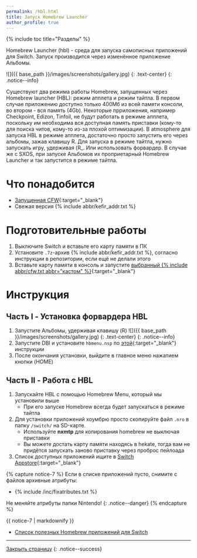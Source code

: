 ```yaml
---
permalink: /hbl.html
title: Запуск Homebrew Launcher
author_profile: true
---
```

{% include toc title="Разделы" %}

Homebrew Launcher (hbl) - среда для запуска самописных приложений для Switch. Запуск производится через изменённое приложение Альбомы. 

![]({{ base_path }}/images/screenshots/gallery.jpg) 
{: .text-center}
{: .notice--info}

Существуют два режима работы Homebrew, запущенных через Homebrew launcher (HBL): режим апплета и режим тайтла. В первом случае приложению доступно только 400Мб из всей памяти консоли, во втором - вся память (4Gb). Некоторые прриложения, например Checkpoint, Edizon, Tinfoil, не будут работать в режиме апплета, поскольку им необходима вся доступная память приставки (кому-то для поиска читов, кому-то из-за плохой оптимизации). В atmosphere для запуска HBL в режиме апплета, достаточно просто запустить его через альбомы, зажав клавишу R. Для запуска в режиме тайтла, нужно запускать игру, удерживая (R_. Или использовать форвардер. В случае же с SXOS, при запуске Альбомов их проприетарный Homebrew Launcher и так запустится в режиме тайтла. 

# Что понадобится

* [Запущенная CFW](cfw){:target="_blank"}
* Свежая версия {% include abbr/kefir_addr.txt %}

# Подготовительные работы

1. Выключите Switch и вставьте его карту памяти в ПК 
1. Установите `.7z`-архив {% include abbr/kefir_addr.txt %}, согласно инструкции в репозитории, если ещё не делали этого
1. Вставьте карту памяти в консоль и запустите [выбранный {% include abbr/cfw.txt abbr="кастом" %}](cfw){:target="_blank"}

# Инструкция

## Часть I - Установка форвардера HBL 

1. Запустите Альбомы, удерживая клавишу (R)
    ![]({{ base_path }}/images/screenshots/gallery.jpg) 
    {: .text-center}
    {: .notice--info}
1. Запустите DBI и установите `hbmenu.nsp` по [этой](games){:target="_blank"} инструкции
1. После окончания установки, выйдите в главное меню нажатием кнопки (HOME)

## Часть II - Работа с HBL

1. Запускайте HBL с помощью Homebrew Menu, который мы установили выше
    * При его запуске Homebrew всегда будет запускаться в режиме тайтла 
1. Для установки приложений хоумбрю просто скопируйте файл `.nro` в папку `/switch/` на SD-карте.
    * Используйте **nxmtp** для копирования homebrew не выключая приставки
    * Вы можете достать карту памяти находясь в hekate, тогда вам не придётся запускать заново приставку через проброс пейлоада
1. Список доступных приложений ищите в [Switch Appstore](https://www.switchbru.com/appstore/#/){:target="_blank"}

{% capture notice-7 %}
Если в списке приложений пусто, снимите с файлов архивные атрибуты: 

* {% include /inc/fixatributes.txt %}

Не меняйте атрибуты папки Nintendo!
{: .notice--danger}
{% endcapture %}

<div class="notice--warning">{{ notice-7 | markdownify }}</div>

* [Список полезных Homebrew приложений для Switch](https://vk.com/@pg_testing-homebrew-apps-for-switch)

___

[Закрыть страницу](javascript:window.close();)
{: .notice--success}